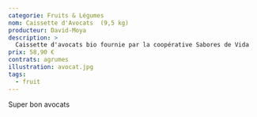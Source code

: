 ```yaml
---
categorie: Fruits & Légumes
nom: Caissette d'Avocats  (9,5 kg)
producteur: David-Moya
description: >
  Caissette d'avocats bio fournie par la coopérative Sabores de Vida
prix: 58,90 €
contrats: agrumes
illustration: avocat.jpg
tags: 
  - fruit
---
```


Super bon avocats